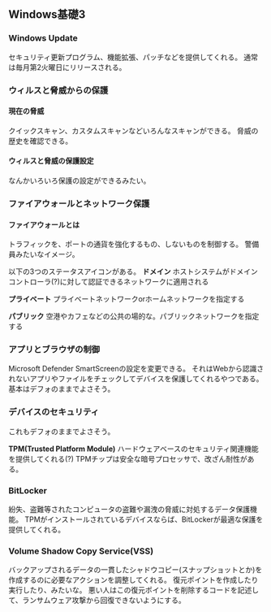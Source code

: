 ## Windows基礎3
### Windows Update
セキュリティ更新プログラム、機能拡張、パッチなどを提供してくれる。
通常は毎月第2火曜日にリリースされる。

### ウィルスと脅威からの保護
#### 現在の脅威
クイックスキャン、カスタムスキャンなどいろんなスキャンができる。
脅威の歴史を確認できる。

#### ウィルスと脅威の保護設定
なんかいろいろ保護の設定ができるみたい。

### ファイアウォールとネットワーク保護
#### ファイアウォールとは
トラフィックを、ポートの通貨を強化するもの、しないものを制御する。
警備員みたいなイメージ。

以下の3つのステータスアイコンがある。
**ドメイン**
ホストシステムがドメインコントローラ(?)に対して認証できるネットワークに適用される

**プライベート**
プライベートネットワークorホームネットワークを指定する

**パブリック**
空港やカフェなどの公共の場的な。パブリックネットワークを指定する

### アプリとブラウザの制御
Microsoft Defender SmartScreenの設定を変更できる。
それはWebから認識されないアプリやファイルをチェックしてデバイスを保護してくれるやつである。
基本はデフォのままでよさそう。

### デバイスのセキュリティ
これもデフォのままでよさそう。

**TPM(Trusted Platform Module)**
ハードウェアベースのセキュリティ関連機能を提供してくれる(?)
TPMチップは安全な暗号プロセッサで、改ざん耐性がある。

### BitLocker
紛失、盗難等されたコンピュータの盗難や漏洩の脅威に対処するデータ保護機能。
TPMがインストールされているデバイスならば、BitLockerが最適な保護を提供してくれる。

### Volume Shadow Copy Service(VSS)
バックアップされるデータの一貫したシャドウコピー(スナップショットとか)を作成するのに必要なアクションを調整してくれる。
復元ポイントを作成したり実行したり、みたいな。
悪い人はこの復元ポイントを削除するコードを記述して、ランサムウェア攻撃から回復できないようにする。
